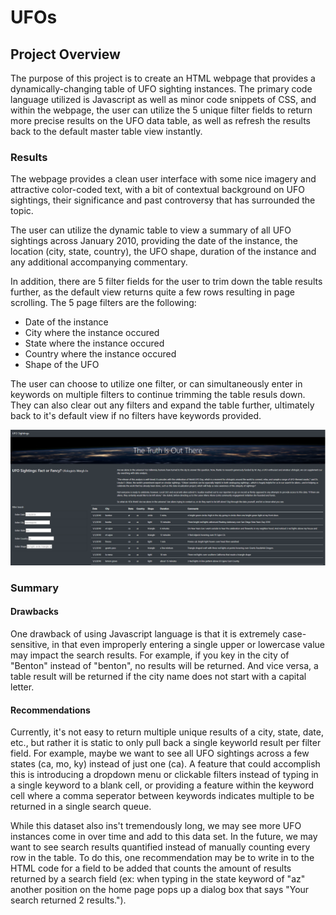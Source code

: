 # UFOs

## Project Overview
The purpose of this project is to create an HTML webpage that provides a dynamically-changing table of UFO sighting instances.  The primary code language utilized is Javascript as well as minor code snippets of CSS, and within the webpage, the user can utilize the 5 unique filter fields to return more precise results on the UFO data table, as well as refresh the results back to the default master table view instantly.

### Results
The webpage provides a clean user interface with some nice imagery and attractive color-coded text, with a bit of contextual background on UFO sightings, their significance and past controversy that has surrounded the topic.

The user can utilize the dynamic table to view a summary of all UFO sightings across January 2010, providing the date of the instance, the location (city, state, country), the UFO shape, duration of the instance and any additional accompanying commentary.

In addition, there are 5 filter fields for the user to trim down the table results further, as the default view returns quite a few rows resulting in page scrolling.  The 5 page filters are the following:
  - Date of the instance
  - City where the instance occured
  - State where the instance occured
  - Country where the instance occured
  - Shape of the UFO 

The user can choose to utilize one filter, or can simultaneously enter in keywords on multiple filters to continue trimming the table resuls down.  They can also clear out any filters and expand the table further, ultimately back to it's default view if no filters have keywords provided.

![](static/images/webpage.png)

### Summary
#### Drawbacks
One drawback of using Javascript language is that it is extremely case-sensitive, in that even improperly entering a single upper or lowercase value may impact the search results.  For example, if you key in the city of "Benton" instead of "benton", no results will be returned.  And vice versa, a table result will be returned if the city name does not start with a capital letter. 

#### Recommendations
Currently, it's not easy to return multiple unique results of a city, state, date, etc., but rather it is static to only pull back a single keyworld result per filter field.  For example, maybe we want to see all UFO sightings across a few states (ca, mo, ky) instead of just one (ca).  A feature that could accomplish this is introducing a dropdown menu or clickable filters instead of typing in a single keyword to a blank cell, or providing a feature within the keyword cell where a comma seperator between keywords indicates multiple to be returned in a single search queue.

While this dataset also ins't tremendously long, we may see more UFO instances come in over time and add to this data set.  In the future, we may want to see search results quantified instead of manually counting every row in the table.  To do this, one recommendation may be to write in to the HTML code for a field to be added that counts the amount of results returned by a search field (ex: when typing in the state keyword of "az" another position on the home page pops up a dialog box that says "Your search returned 2 results.").